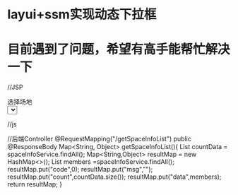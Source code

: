 # layui+ssm实现动态下拉框
# 目前遇到了问题，希望有高手能帮忙解决一下


 //JSP
 <div class="layui-form-item">
        <label class="layui-form-label">选择场地</label>
            <div class="layui-input-block">
                <select name="selectId" id="interes" lay-filter="spceinfo">
                    <option value=""></option>
                </select>
            </div>
</div>


//js
<script>
//1.想实现layui的下拉框动态显示数据库中的内容
//2.显示的字段是名称，但选中时返回的字段是对应的编号
//一下是目前写的代码

layui.use(['form', 'layedit', 'laydate', 'layer','jquery', 'upload'], function(){
        var form = layui.form
            ,layer = layui.layer
            ,layedit = layui.layedit
            ,laydate = layui.laydate;
        //日期
        laydate.render({
            elem: '#date'
        });
        laydate.render({
            elem: '#bookDate'
        });
        //动态添加下拉框     同时可以设置默认值
        $.ajax({
            url: '<%=path%>/space/getSpaceInfoList',
            dataType: 'json',
            type: 'get',
            success: function (data) {
                $.each(data, function (index, item) {
                    // language=JQuery-CSS
                    $('#selectId').append(new Option(item.sname,item.snum));// 下拉菜单里添加元素
                });
                layui.form.render("select");//重新渲染 固定写法
            }
        });

    });
</script>

//后端Controller
@RequestMapping("/getSpaceInfoList")
    public @ResponseBody
    Map<String, Object> getSpaceInfoList(){
        List<SpaceInfo> countData = spaceInfoService.findAll();
        Map<String,Object> resultMap = new HashMap<>();
        List<SpaceInfo> members =spaceInfoService.findAll();
        resultMap.put("code",0);
        resultMap.put("msg","");
        resultMap.put("count",countData.size());
        resultMap.put("data",members);
        return resultMap;
    }
